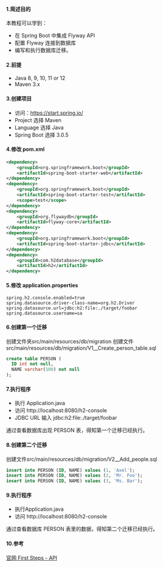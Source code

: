 #### 1.简述目的
本教程可以学到：
* 在 Spring Boot 中集成 Flyway API
* 配置 Flyway 连接到数据库
* 编写和执行数据库迁移。

#### 2.前提
 * Java 8, 9, 10, 11 or 12
 * Maven 3.x
 
#### 3.创建项目
 * 访问：https://start.spring.io/
 * Project 选择 Maven
 * Language 选择 Java
 * Spring Boot 选择 3.0.5
  
#### 4.修改 pom.xml
```xml
<dependency>
    <groupId>org.springframework.boot</groupId>
    <artifactId>spring-boot-starter-web</artifactId>
</dependency>
<dependency>
    <groupId>org.springframework.boot</groupId>
    <artifactId>spring-boot-starter-test</artifactId>
    <scope>test</scope>
</dependency>
<dependency>
    <groupId>org.flywaydb</groupId>
    <artifactId>flyway-core</artifactId>
</dependency>
<dependency>
    <groupId>org.springframework.boot</groupId>
    <artifactId>spring-boot-starter-jdbc</artifactId>
</dependency>
<dependency>
    <groupId>com.h2database</groupId>
    <artifactId>h2</artifactId>
</dependency>
```

#### 5.修改 application.properties
```
spring.h2.console.enabled=true
spring.datasource.driver-class-name=org.h2.Driver
spring.datasource.url=jdbc:h2:file:./target/foobar
spring.datasource.username=sa
``` 
#### 6.创建第一个迁移
  创建文件夹src/main/resources/db/migration
  创建文件src/main/resources/db/migration/V1__Create_person_table.sql
```SQL
create table PERSON (
  ID int not null,
  NAME varchar(100) not null
);
```

#### 7.执行程序
 * 执行 Application.java
 * 访问 http://localhost:8080/h2-console
 * JDBC URL 输入 jdbc:h2:file:./target/foobar 
 
  通过查看数据库出现 PERSON 表，得知第一个迁移已经执行。

#### 8.创建第二个迁移
  创建文件src/main/resources/db/migration/V2__Add_people.sql
```SQL
insert into PERSON (ID, NAME) values (1, 'Axel');
insert into PERSON (ID, NAME) values (2, 'Mr. Foo');
insert into PERSON (ID, NAME) values (3, 'Ms. Bar');
```
  
#### 9.执行程序
 * 执行Application.java
 * 访问 http://localhost:8080/h2-console  
 
  通过查看数据库 PERSON 表里的数据，得知第二个迁移已经执行。

#### 10.参考
 [官网 First Steps - API](https://documentation.red-gate.com/fd/first-steps-api-184127575.html)